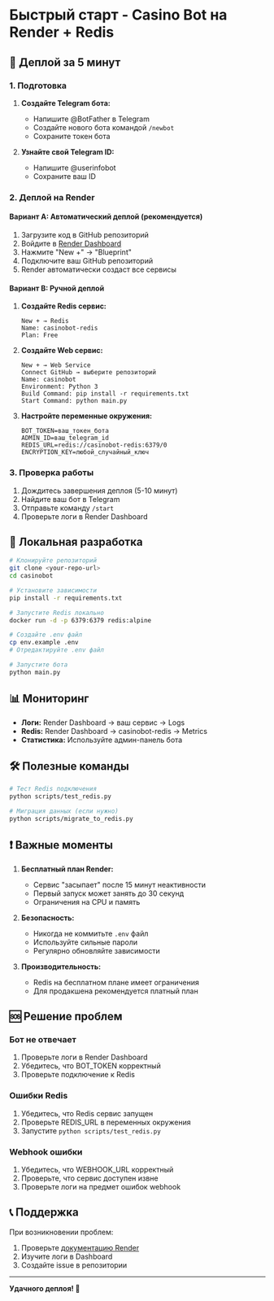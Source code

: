 # Быстрый старт - Casino Bot на Render + Redis

## 🚀 Деплой за 5 минут

### 1. Подготовка

1. **Создайте Telegram бота:**
   - Напишите @BotFather в Telegram
   - Создайте нового бота командой `/newbot`
   - Сохраните токен бота

2. **Узнайте свой Telegram ID:**
   - Напишите @userinfobot
   - Сохраните ваш ID

### 2. Деплой на Render

#### Вариант A: Автоматический деплой (рекомендуется)

1. Загрузите код в GitHub репозиторий
2. Войдите в [Render Dashboard](https://dashboard.render.com)
3. Нажмите "New +" → "Blueprint"
4. Подключите ваш GitHub репозиторий
5. Render автоматически создаст все сервисы

#### Вариант B: Ручной деплой

1. **Создайте Redis сервис:**
   ```
   New + → Redis
   Name: casinobot-redis
   Plan: Free
   ```

2. **Создайте Web сервис:**
   ```
   New + → Web Service
   Connect GitHub → выберите репозиторий
   Name: casinobot
   Environment: Python 3
   Build Command: pip install -r requirements.txt
   Start Command: python main.py
   ```

3. **Настройте переменные окружения:**
   ```
   BOT_TOKEN=ваш_токен_бота
   ADMIN_ID=ваш_telegram_id
   REDIS_URL=redis://casinobot-redis:6379/0
   ENCRYPTION_KEY=любой_случайный_ключ
   ```

### 3. Проверка работы

1. Дождитесь завершения деплоя (5-10 минут)
2. Найдите ваш бот в Telegram
3. Отправьте команду `/start`
4. Проверьте логи в Render Dashboard

## 🔧 Локальная разработка

```bash
# Клонируйте репозиторий
git clone <your-repo-url>
cd casinobot

# Установите зависимости
pip install -r requirements.txt

# Запустите Redis локально
docker run -d -p 6379:6379 redis:alpine

# Создайте .env файл
cp env.example .env
# Отредактируйте .env файл

# Запустите бота
python main.py
```

## 📊 Мониторинг

- **Логи:** Render Dashboard → ваш сервис → Logs
- **Redis:** Render Dashboard → casinobot-redis → Metrics
- **Статистика:** Используйте админ-панель бота

## 🛠️ Полезные команды

```bash
# Тест Redis подключения
python scripts/test_redis.py

# Миграция данных (если нужно)
python scripts/migrate_to_redis.py
```

## ❗ Важные моменты

1. **Бесплатный план Render:**
   - Сервис "засыпает" после 15 минут неактивности
   - Первый запуск может занять до 30 секунд
   - Ограничения на CPU и память

2. **Безопасность:**
   - Никогда не коммитьте `.env` файл
   - Используйте сильные пароли
   - Регулярно обновляйте зависимости

3. **Производительность:**
   - Redis на бесплатном плане имеет ограничения
   - Для продакшена рекомендуется платный план

## 🆘 Решение проблем

### Бот не отвечает
1. Проверьте логи в Render Dashboard
2. Убедитесь, что BOT_TOKEN корректный
3. Проверьте подключение к Redis

### Ошибки Redis
1. Убедитесь, что Redis сервис запущен
2. Проверьте REDIS_URL в переменных окружения
3. Запустите `python scripts/test_redis.py`

### Webhook ошибки
1. Убедитесь, что WEBHOOK_URL корректный
2. Проверьте, что сервис доступен извне
3. Проверьте логи на предмет ошибок webhook

## 📞 Поддержка

При возникновении проблем:
1. Проверьте [документацию Render](https://render.com/docs)
2. Изучите логи в Dashboard
3. Создайте issue в репозитории

---

**Удачного деплоя! 🎰**
